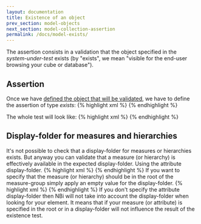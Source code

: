 ```yaml
---
layout: documentation
title: Existence of an object
prev_section: model-objects
next_section: model-collection-assertion
permalink: /docs/model-exists/
---
```

The assertion consists in a validation that the object specified in the *system-under-test* exists (by "exists", we mean "visible for the end-user browsing your cube or database").

## Assertion
Once we have [defined the object that will be validated](/docs/model-objects/), we have to define the assertion of type *exists*:
{% highlight xml %}
<test>
    <assert>
        <exists/>
    </assert>
</test>
{% endhighlight %}

The whole test will look like:
{% highlight xml %}
<test>
    <system-under-test>
        <structure>
    	    <measure caption="MyMeasure" measure-group="MyMeasureGroup" perspective="MyPerspective"
        	connection-string="Provider=MSOLAP.4;Data Source=MyServer;Integrated Security=SSPI;Initial Catalog=MyCube;"/>
	</structure>
    </system-under-test>
    <assert>
        <exists />
    </assert>
</test>
{% endhighlight %}

## Display-folder for measures and hierarchies
It's not possible to check that a display-folder for measures or hierarchies exists. But anyway you can validate that a measure (or hierarchy) is effectively available in the expected display-folder. Using the attribute display-folder.
{% highlight xml %}
<test>
    <system-under-test>
        <structure>
    	    <measure caption="MyMeasure"
		display-folder="MyDisplayFolder\SubFolder"
		measure-group="MyMeasureGroup" perspective="MyPerspective"
        	connection-string="Provider=MSOLAP.4;Data Source=MyServer;Integrated Security=SSPI;Initial Catalog=MyCube;"/>
	</structure>
    </system-under-test>
    <assert>
        <exists />
    </assert>
</test>
{% endhighlight %}
If you want to specify that the measure (or hierarchy) should be in the root of the measure-group simply apply an empty value for the display-folder.
{% highlight xml %}
<test>
    <system-under-test>
        <structure>
    	    <measure caption="MyMeasure"
		display-folder=""
		measure-group="MyMeasureGroup" perspective="MyPerspective"
        	connection-string="Provider=MSOLAP.4;Data Source=MyServer;Integrated Security=SSPI;Initial Catalog=MyCube;"/>
	</structure>
    </system-under-test>
    <assert>
        <exists />
    </assert>
</test>
{% endhighlight %}
If you don't specify the attribute display-folder then NBi will not take into account the display-folder when looking for your element. It means that if your measure (or attribute) is specified in the root or in a display-folder will not influence the result of the existence test.
